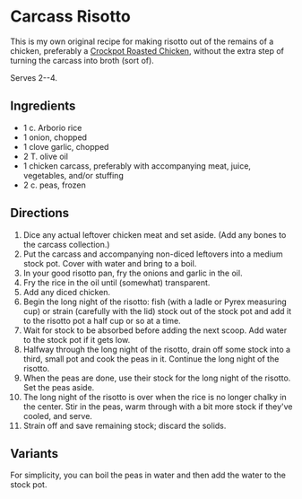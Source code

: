 # Carcass Risotto

This is my own original recipe for making risotto out of the remains of a chicken, preferably a [Crockpot Roasted Chicken](../poultry/crockpotRoastedChicken.md), without the extra step of turning the carcass into broth (sort of).

Serves 2--4.

## Ingredients

* 1 c. Arborio rice
* 1 onion, chopped
* 1 clove garlic, chopped
* 2 T. olive oil
* 1 chicken carcass, preferably with accompanying meat, juice, vegetables, and/or stuffing
* 2 c. peas, frozen

## Directions

1. Dice any actual leftover chicken meat and set aside.  (Add any bones to the carcass collection.)
2. Put the carcass and accompanying non-diced leftovers into a medium stock pot.  Cover with water and bring to a boil.
3. In your good risotto pan, fry the onions and garlic in the oil.
4. Fry the rice in the oil until (somewhat) transparent.
5. Add any diced chicken.
5. Begin the long night of the risotto:  fish (with a ladle or Pyrex measuring cup) or strain (carefully with the lid) stock out of the stock pot and add it to the risotto pot a half cup or so at a time.
6. Wait for stock to be absorbed before adding the next scoop.  Add water to the stock pot if it gets low.
7. Halfway through the long night of the risotto, drain off some stock into a third, small pot and cook the peas in it.  Continue the long night of the risotto.
8. When the peas are done, use their stock for the long night of the risotto.  Set the peas aside.
9. The long night of the risotto is over when the rice is no longer chalky in the center.  Stir in the peas, warm through with a bit more stock if they've cooled, and serve.
10. Strain off and save remaining stock; discard the solids.

## Variants

For simplicity, you can boil the peas in water and then add the water to the stock pot.

